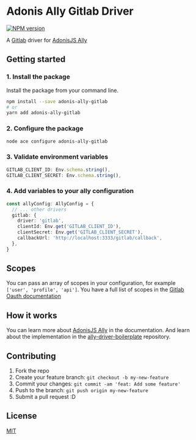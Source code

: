 # Adonis Ally Gitlab Driver

[![NPM version](https://img.shields.io/npm/v/adonis-ally-gitlab.svg)](https://www.npmjs.com/package/adonis-ally-gitlab)

A [Gitlab](https://gitlab.com/) driver for [AdonisJS Ally](https://docs.adonisjs.com/guides/auth/social)

## Getting started

### 1. Install the package

Install the package from your command line.

```bash
npm install --save adonis-ally-gitlab
# or
yarn add adonis-ally-gitlab
```

### 2. Configure the package

```bash
node ace configure adonis-ally-gitlab
```

### 3. Validate environment variables

```ts
GITLAB_CLIENT_ID: Env.schema.string(),
GITLAB_CLIENT_SECRET: Env.schema.string(),
```

### 4. Add variables to your ally configuration

```ts
const allyConfig: AllyConfig = {
  // ... other drivers
  gitlab: {
    driver: 'gitlab',
    clientId: Env.get('GITLAB_CLIENT_ID'),
    clientSecret: Env.get('GITLAB_CLIENT_SECRET'),
    callbackUrl: 'http://localhost:3333/gitlab/callback',
  },
}
```

## Scopes

You can pass an array of scopes in your configuration, for example `['user', 'profile', 'api']`. You have a full list of scopes in the [Gitlab Oauth documentation](https://docs.gitlab.com/ee/integration/oauth_provider.html#authorized-applications)

## How it works

You can learn more about [AdonisJS Ally](https://docs.adonisjs.com/guides/auth/social) in the documentation. And learn about the implementation in the [ally-driver-boilerplate](https://github.com/adonisjs-community/ally-driver-boilerplate) repository.

## Contributing

1. Fork the repo
2. Create your feature branch: `git checkout -b my-new-feature`
3. Commit your changes: `git commit -am 'feat: Add some feature'`
4. Push to the branch: `git push origin my-new-feature`
5. Submit a pull request :D

## License

[MIT](LICENSE)
